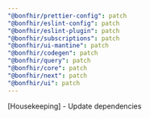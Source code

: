```yaml
---
"@bonfhir/prettier-config": patch
"@bonfhir/eslint-config": patch
"@bonfhir/eslint-plugin": patch
"@bonfhir/subscriptions": patch
"@bonfhir/ui-mantine": patch
"@bonfhir/codegen": patch
"@bonfhir/query": patch
"@bonfhir/core": patch
"@bonfhir/next": patch
"@bonfhir/ui": patch
---
```


[Housekeeping] - Update dependencies
